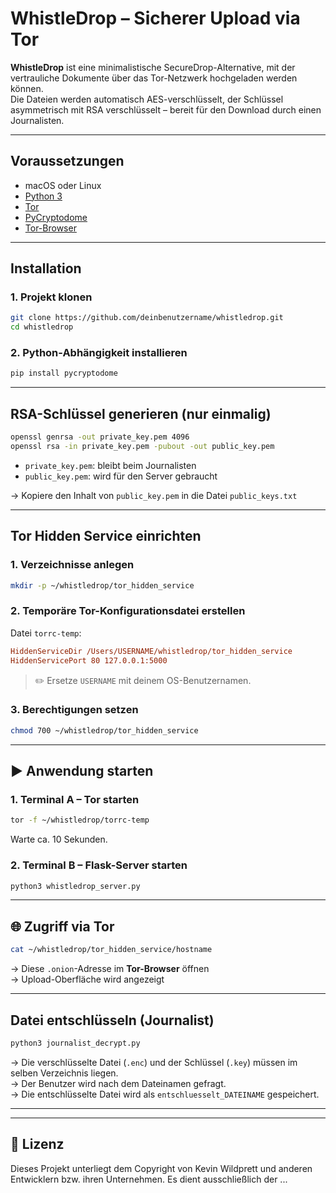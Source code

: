
#  WhistleDrop – Sicherer Upload via Tor

**WhistleDrop** ist eine minimalistische SecureDrop-Alternative, mit der vertrauliche Dokumente über das Tor-Netzwerk hochgeladen werden können.  
Die Dateien werden automatisch AES-verschlüsselt, der Schlüssel asymmetrisch mit RSA verschlüsselt – bereit für den Download durch einen Journalisten.

---

##  Voraussetzungen

- macOS oder Linux
- [Python 3](https://www.python.org/downloads/)
- [Tor](https://www.torproject.org/)
- [PyCryptodome](https://pypi.org/project/pycryptodome/)
- [Tor-Browser](https://www.torproject.org/download/)

---

##  Installation

### 1. Projekt klonen

```bash
git clone https://github.com/deinbenutzername/whistledrop.git
cd whistledrop
```

### 2. Python-Abhängigkeit installieren

```bash
pip install pycryptodome
```

---

##  RSA-Schlüssel generieren (nur einmalig)

```bash
openssl genrsa -out private_key.pem 4096
openssl rsa -in private_key.pem -pubout -out public_key.pem
```

- `private_key.pem`: bleibt beim Journalisten
- `public_key.pem`: wird für den Server gebraucht

→ Kopiere den Inhalt von `public_key.pem` in die Datei `public_keys.txt`

---

##  Tor Hidden Service einrichten

### 1. Verzeichnisse anlegen

```bash
mkdir -p ~/whistledrop/tor_hidden_service
```

### 2. Temporäre Tor-Konfigurationsdatei erstellen

Datei `torrc-temp`:

```ini
HiddenServiceDir /Users/USERNAME/whistledrop/tor_hidden_service
HiddenServicePort 80 127.0.0.1:5000
```

> ✏️ Ersetze `USERNAME` mit deinem OS-Benutzernamen.

### 3. Berechtigungen setzen

```bash
chmod 700 ~/whistledrop/tor_hidden_service
```

---

## ▶ Anwendung starten

### 1. Terminal A – Tor starten

```bash
tor -f ~/whistledrop/torrc-temp
```

Warte ca. 10 Sekunden.

### 2. Terminal B – Flask-Server starten

```bash
python3 whistledrop_server.py
```

---

## 🌐 Zugriff via Tor

```bash
cat ~/whistledrop/tor_hidden_service/hostname
```

→ Diese `.onion`-Adresse im **Tor-Browser** öffnen  
→ Upload-Oberfläche wird angezeigt

---

##  Datei entschlüsseln (Journalist)

```bash
python3 journalist_decrypt.py
```

→ Die verschlüsselte Datei (`.enc`) und der Schlüssel (`.key`) müssen im selben Verzeichnis liegen.  
→ Der Benutzer wird nach dem Dateinamen gefragt.  
→ Die entschlüsselte Datei wird als `entschluesselt_DATEINAME` gespeichert.

---



---

## 📄 Lizenz

Dieses Projekt unterliegt dem Copyright von Kevin Wildprett und anderen Entwicklern bzw. ihren Unternehmen. Es dient ausschließlich der ...
